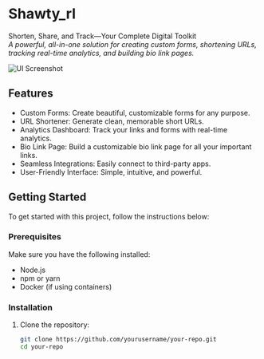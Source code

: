 # Shawty_rl

Shorten, Share, and Track—Your Complete Digital Toolkit  
_A powerful, all-in-one solution for creating custom forms, shortening URLs, tracking real-time analytics, and building bio link pages._

![UI Screenshot](./assets/ui-screenshot.png)

## Features

- Custom Forms: Create beautiful, customizable forms for any purpose.
- URL Shortener: Generate clean, memorable short URLs.
- Analytics Dashboard: Track your links and forms with real-time analytics.
- Bio Link Page: Build a customizable bio link page for all your important links.
- Seamless Integrations: Easily connect to third-party apps.
- User-Friendly Interface: Simple, intuitive, and powerful.

## Getting Started

To get started with this project, follow the instructions below:

### Prerequisites
Make sure you have the following installed:
- Node.js
- npm or yarn
- Docker (if using containers)

### Installation

1. Clone the repository:
   ```bash
   git clone https://github.com/yourusername/your-repo.git
   cd your-repo

